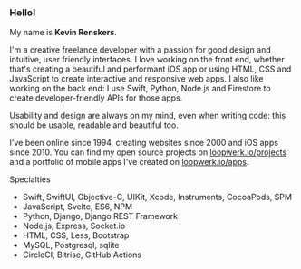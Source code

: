 ### Hello!
My name is **Kevin Renskers**.

I'm a creative freelance developer with a passion for good design and intuitive, user friendly interfaces. I love working on the front end, whether that's creating a beautiful and performant iOS app or using HTML, CSS and JavaScript to create interactive and responsive web apps. I also like working on the back end: I use Swift, Python, Node.js and Firestore to create developer-friendly APIs for those apps.

Usability and design are always on my mind, even when writing code: this should be usable, readable and beautiful too.

I've been online since 1994, creating websites since 2000 and iOS apps since 2010. You can find my open source projects on [loopwerk.io/projects](https://www.loopwerk.io/projects/) and a portfolio of mobile apps I've created on [loopwerk.io/apps](https://www.loopwerk.io/apps/). 

Specialties

- Swift, SwiftUI, Objective-C, UIKit, Xcode, Instruments, CocoaPods, SPM
- JavaScript, Svelte, ES6, NPM
- Python, Django, Django REST Framework
- Node.js, Express, Socket.io
- HTML, CSS, Less, Bootstrap
- MySQL, Postgresql, sqlite
- CircleCI, Bitrise, GitHub Actions
